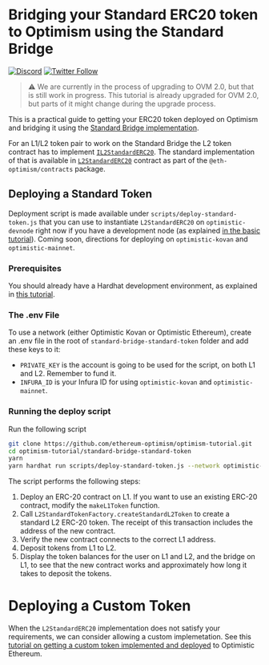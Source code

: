 # Bridging your Standard ERC20 token to Optimism using the Standard Bridge

[![Discord](https://img.shields.io/discord/667044843901681675.svg?color=768AD4&label=discord&logo=https%3A%2F%2Fdiscordapp.com%2Fassets%2F8c9701b98ad4372b58f13fd9f65f966e.svg)](https://discord.com/channels/667044843901681675)
[![Twitter Follow](https://img.shields.io/twitter/follow/optimismPBC.svg?label=optimismPBC&style=social)](https://twitter.com/optimismPBC)

> :warning: We are currently in the process of upgrading to OVM 2.0, but that is still work in progress. This tutorial is already upgraded for OVM 2.0, but parts of it might change during the upgrade process.

This is a practical guide to getting your ERC20 token deployed on Optimism and bridging it using the
[Standard Bridge implementation](https://community.optimism.io/docs/developers/bridge/standard-bridge.html).

For an L1/L2 token pair to work on the Standard Bridge the L2 token contract has to implement [`IL2StandardERC20`](https://github.com/ethereum-optimism/optimism/blob/regenesis/0.5.0/packages/contracts/contracts/standards/IL2StandardERC20.sol). The standard implementation of that is available in [`L2StandardERC20`](https://github.com/ethereum-optimism/optimism/blob/regenesis/0.5.0/packages/contracts/contracts/standards/L2StandardERC20.sol) contract as part of the `@eth-optimism/contracts` package.

## Deploying a Standard Token

Deployment script is made available under `scripts/deploy-standard-token.js` that you can use to instantiate `L2StandardERC20` on `optimistic-devnode` right now if you have a development node (as explained [in the basic tutorial](../hardhat/README.md)). Coming soon, directions for deploying on `optimistic-kovan` and `optimistic-mainnet`.

### Prerequisites

You should already have a Hardhat development environment, as explained in [this tutorial](../hardhat/README.md).

### The .env File

To use a network (either Optimistic Kovan or Optimistic Ethereum), create an .env file in the root of `standard-bridge-standard-token` folder and add these keys to it:

- `PRIVATE_KEY` is the account is going to be used for the script, on both L1 and L2. Remember to fund it.
- `INFURA_ID` is your Infura ID for using `optimistic-kovan` and `optimistic-mainnet`.

### Running the deploy script

Run the following script

```sh
git clone https://github.com/ethereum-optimism/optimism-tutorial.git
cd optimism-tutorial/standard-bridge-standard-token
yarn
yarn hardhat run scripts/deploy-standard-token.js --network optimistic-devnode
```

The script performs the following steps:

1. Deploy an ERC-20 contract on L1. If you want to use an existing ERC-20 contract, modify the `makeL1Token` function.
1. Call `L2StandardTokenFactory.createStandardL2Token` to create a standard L2 ERC-20 token. The receipt of this transaction includes the address of the new contract.
1. Verify the new contract connects to the correct L1 address.
1. Deposit tokens from L1 to L2.
1. Display the token balances for the user on L1 and L2, and the bridge on L1, to see that the new contract works and approximately how long it takes to deposit the tokens.



# Deploying a Custom Token

When the `L2StandardERC20` implementation does not satisfy your requirements, we can consider allowing a custom implemetation. See this [tutorial on getting a custom token implemented and deployed](../standard-bridge-custom-token/README.md) to Optimistic Ethereum.
